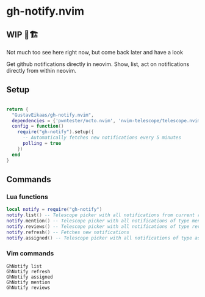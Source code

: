 # gh-notify.nvim


## WIP 🚧🏗
Not much too see here right now, but come back later and have a look

Get github notifications directly in neovim. Show, list, act on notifications directly from within neovim.


## Setup

```lua

return {
  "GustavEikaas/gh-notify.nvim",
  dependencies = {'pwntester/octo.nvim', 'nvim-telescope/telescope.nvim', },
  config = function()
    require("gh-notify").setup({
      -- Automatically fetches new notifications every 5 minutes
      polling = true
    })
  end
}
```


## Commands


### Lua functions

```lua
local notify = require("gh-notify")
notify.list() -- Telescope picker with all notifications from current repo
notify.mention() -- Telescope picker with all notifications of type mention
notify.reviews() -- Telescope picker with all notifications of type review
notify.refresh() -- Fetches new notifications
notify.assigned() -- Telescope picker with all notifications of type assigned

```


### Vim commands
```
GhNotify list 
GhNotify refresh
GhNotify assigned
GhNotify mention
GhNotify reviews
```

